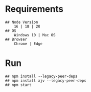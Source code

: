 # Requirements
	## Node Version
	    16 | 18 | 20
	## OS
	    Windows 10 | Mac OS
	## Browser
		Chrome | Edge

# Run
	## npm install --legacy-peer-deps
	## npm install ajv --legacy-peer-deps
	## npm start
